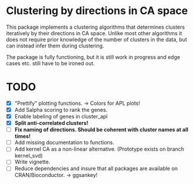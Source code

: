 # Clustering by directions in CA space

This package implements a clustering algorithms that determines clusters iteratively by their directions in CA space.
Unlike most other algorithms it does not require prior knowledge of the number of clusters in the data, but can instead infer them during clustering.

The package is fully functioning, but it is still work in progress and edge cases etc. still have to be ironed out.

# TODO

- [x] "Prettify" plotting functions. -> Colors for APL plots!
- [x] Add Salpha scoring to rank the genes.
- [x] Enable labeling of genes in cluster_apl
- [x] **Split anti-correlated clusters!**
- [ ] **Fix naming of directions. Should be coherent with cluster names at all times!**
- [ ] Add missing documentation to functions.
- [ ] Add kernel CA as a non-linear alternative. (Prototype exists on branch kernel_svd)
- [ ] Write vignette.
- [ ] Reduce dependencies and insure that all packages are available on CRAN/Bioconductor. -> ggsankey!
